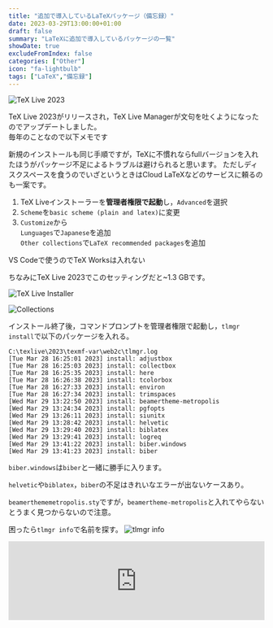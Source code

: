 ```yaml
---
title: "追加で導入しているLaTeXパッケージ（備忘録）"
date: 2023-03-29T13:00:00+01:00
draft: false
summary: "LaTeXに追加で導入しているパッケージの一覧"
showDate: true
excludeFromIndex: false
categories: ["Other"]
icon: "fa-lightbulb"
tags: ["LaTeX","備忘録"]
---
```


![TeX Live 2023](https://user-images.githubusercontent.com/68371029/228538440-d1f8006c-92ca-4ec8-a12d-637c08519078.png)

TeX Live 2023がリリースされ，TeX Live Managerが文句を吐くようになったのでアップデートしました。  
毎年のことなので以下メモです

新規のインストールも同じ手順ですが，TeXに不慣れならfullバージョンを入れたほうがパッケージ不足によるトラブルは避けられると思います。
ただしディスクスペースを食うのでいざというときはCloud LaTeXなどのサービスに頼るのも一案です。

1. TeX Liveインストーラーを**管理者権限で起動**し，`Advanced`を選択
1. `Scheme`を`basic scheme (plain and latex)`に変更
1. `Customize`から  
`Lunguages`で`Japanese`を追加  
`Other collections`で`LaTeX recommended packages`を追加

VS Codeで使うのでTeX Worksは入れない

ちなみにTeX Live 2023でこのセッティングだと~1.3 GBです。

![TeX Live Installer](https://user-images.githubusercontent.com/68371029/228535698-b342120a-6a0e-4693-abe2-f5e8dce389b9.png)

![Collections](https://user-images.githubusercontent.com/68371029/228535622-4b0774c4-22e3-454b-93a4-b347cdeb330a.png)

インストール終了後，コマンドプロンプトを管理者権限で起動し，`tlmgr install`で以下のパッケージを入れる。
```log
C:\texlive\2023\texmf-var\web2c\tlmgr.log
[Tue Mar 28 16:25:01 2023] install: adjustbox
[Tue Mar 28 16:25:03 2023] install: collectbox
[Tue Mar 28 16:25:35 2023] install: here
[Tue Mar 28 16:26:38 2023] install: tcolorbox
[Tue Mar 28 16:27:33 2023] install: environ
[Tue Mar 28 16:27:34 2023] install: trimspaces
[Wed Mar 29 13:22:50 2023] install: beamertheme-metropolis
[Wed Mar 29 13:24:34 2023] install: pgfopts
[Wed Mar 29 13:26:11 2023] install: siunitx
[Wed Mar 29 13:28:42 2023] install: helvetic
[Wed Mar 29 13:29:40 2023] install: biblatex
[Wed Mar 29 13:29:41 2023] install: logreq
[Wed Mar 29 13:41:22 2023] install: biber.windows
[Wed Mar 29 13:41:23 2023] install: biber
```
`biber.windows`は`biber`と一緒に勝手に入ります。

`helvetic`や`biblatex`，`biber`の不足はきれいなエラーが出ないケースあり。

`beamerthememetropolis.sty`ですが，`beamertheme-metropolis`と入れてやらないとうまく見つからないので注意。

困ったら`tlmgr info`で名前を探す。
![tlmgr info](https://user-images.githubusercontent.com/68371029/228539814-d62e5293-cd96-41a7-86c0-8fc17d4942eb.png)

<iframe class="hatenablogcard" style="width:100%;height:155px;max-width:680px;" title="TeX Live - TeX Users Group" src="https://hatenablog-parts.com/embed?url=https://www.tug.org/texlive/" width="300" height="150" frameborder="0" scrolling="no"></iframe>